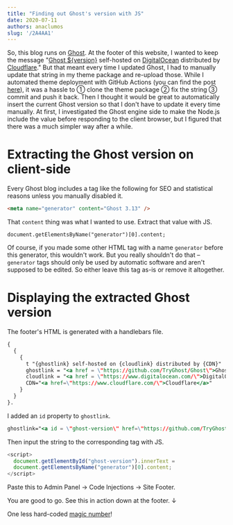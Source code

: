```yaml
---
title: "Finding out Ghost's version with JS"
date: 2020-07-11
authors: anaclumos
slug: '/2A4AA1'
---
```


So, this blog runs on [Ghost](https://github.com/TryGhost/Ghost). At the footer of this website, I wanted to keep the message "[Ghost ${version}](https://github.com/TryGhost/Ghost) self-hosted on [DigitalOcean](https://www.digitalocean.com/) distributed by [Cloudflare](https://www.cloudflare.com/)." But that meant every time I updated Ghost, I had to manually update that string in my theme package and re-upload those. While I automated theme deployment with GitHub Actions (you can find the post [here](https://blog.chosunghyun.com/kr-ghost-theme-cicd/)), it was a hassle to ① clone the theme package ② fix the string ③ commit and push it back. Then I thought it would be great to automatically insert the current Ghost version so that I don't have to update it every time manually. At first, I investigated the Ghost engine side to make the Node.js include the value before responding to the client browser, but I figured that there was a much simpler way after a while.

# Extracting the Ghost version on client-side

Every Ghost blog includes a tag like the following for SEO and statistical reasons unless you manually disabled it.

```html
<meta name="generator" content="Ghost 3.13" />
```

That `content` thing was what I wanted to use. Extract that value with JS.

    document.getElementsByName("generator")[0].content;

Of course, if you made some other HTML tag with a name `generator` before this generator, this wouldn't work. But you really shouldn't do that – `generator` tags should only be used by automatic software and aren't supposed to be edited. So either leave this tag as-is or remove it altogether.

# Displaying the extracted Ghost version

The footer's HTML is generated with a handlebars file.

```hbs
{
  {
    {
      t "{ghostlink} self-hosted on {cloudlink} distributed by {CDN}"
      ghostlink = "<a href = \"https://github.com/TryGhost/Ghost\">Ghost</a>"
      cloudlink = "<a href = \"https://www.digitalocean.com/\">DigitalOcean</a>"
      CDN="<a href=\"https://www.cloudflare.com/\">Cloudflare</a>"
    }
  }
}.
```

I added an `id` property to `ghostlink`.

```hbs
ghostlink="<a id = \"ghost-version\" href=\"https://github.com/TryGhost/Ghost\">Ghost</a>"
```

Then input the string to the corresponding tag with JS.

```js
<script>
  document.getElementById("ghost-version").innerText =
  document.getElementsByName("generator")[0].content;
</script>
```

Paste this to Admin Panel → Code Injections → Site Footer.

You are good to go. See this in action down at the footer. ↓

One less hard-coded [magic number](<https://en.wikipedia.org/wiki/Magic_number_(programming)>)!
